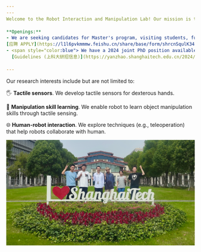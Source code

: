 ```yaml
---
---
Welcome to the Robot Interaction and Manipulation Lab! Our mission is to develop tactile sensing capabilities for humanoid robots.

**Openings:** 
- We are seeking candidates for Master's program, visiting students, full-time Research Assistants, Research Associates, and PostDocs. If you are passionate to work with us, please fill in this form:
[应聘 APPLY](https://l1l6pvkmmmw.feishu.cn/share/base/form/shrcnSqulK34HeHeSwWuzwVkxMd){: .button}
- <span style="color:blue"> We have a 2024 joint PhD position available with BIGAI (北京通用人工智能研究院), focusing on robot manipulation, teleoperation, and related areas (application deadline: May 29 2024). Feel free to contact us by email.  For application details, please refer to
  [Guidelines (上科大研招信息)](https://yanzhao.shanghaitech.edu.cn/2024/0428/c2420a1094332/page.htm)  </span>

---
```


Our research interests include but are not limited to:

🖐️ **Tactile sensors**. We develop tactile sensors for dexterous hands.

🧠 **Manipulation skill learning**. We enable robot to learn object manipulation skills through tactile sensing. 

🌐 **Human-robot interaction**. We explore techniques (e.g., teleoperation) that help robots collaborate with human. 



<p align="center">
  <img src="images/lab-photo.PNG">
</p>